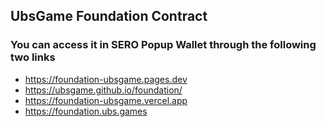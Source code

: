 ## UbsGame Foundation Contract

### You can access it in SERO Popup Wallet through the following two links

* <https://foundation-ubsgame.pages.dev>
* <https://ubsgame.github.io/foundation/>
* <https://foundation-ubsgame.vercel.app>
* <https://foundation.ubs.games>